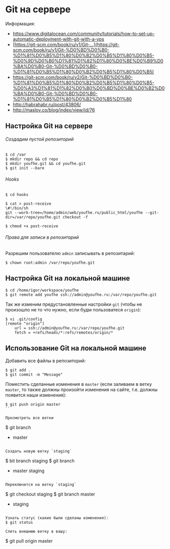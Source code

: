 # Git на сервере

Информация: 
* <https://www.digitalocean.com/community/tutorials/how-to-set-up-automatic-deployment-with-git-with-a-vps>
* [https://git-scm.com/book/ru/v1/Git-...](https://git-scm.com/book/ru/v1/Git-%D0%BD%D0%B0-%D1%81%D0%B5%D1%80%D0%B2%D0%B5%D1%80%D0%B5-%D0%9D%D0%B0%D1%81%D1%82%D1%80%D0%BE%D0%B9%D0%BA%D0%B0-Git-%D0%BD%D0%B0-%D1%81%D0%B5%D1%80%D0%B2%D0%B5%D1%80%D0%B5)
* https://git-scm.com/book/ru/v2/Git-%D0%BD%D0%B0-%D1%81%D0%B5%D1%80%D0%B2%D0%B5%D1%80%D0%B5-%D0%A3%D1%81%D1%82%D0%B0%D0%BD%D0%BE%D0%B2%D0%BA%D0%B0-Git-%D0%BD%D0%B0-%D1%81%D0%B5%D1%80%D0%B2%D0%B5%D1%80
* http://habrahabr.ru/post/43806/
* http://maslov.co/blog/index/view/id/76

## Настройка Git на сервере 

###### Создадим пустой репозиторий

```
$ cd /var
$ mkdir repo && cd repo
$ mkdir youfhe.git && cd youfhe.git
$ git init --bare
```


###### Hooks

```
$ cd hooks
```

```
$ cat > post-receive
\#!/bin/sh
git --work-tree=/home/admin/web/youfhe.ru/public_html/youfhe --git-dir=/var/repo/youfhe.git checkout -f
```

```
$ chmod +x post-receive
```

###### Права для записи в репозитарий

Разрешим пользователю `admin` записывать в репозитарий:

```
$ chown root:admin /var/repo/youfhe.git
```

## Настройка Git на локальной машине

```
$ cd /home/igor/workspace/youfhe
$ git remote add youfhe ssh://admin@youfhe.ru:/var/repo/youfhe.git
```

Так же изменим предустановленные настройки `git` (чтобы не произошло не то что нужно, если будм пользоватеся `origin`):

```
$ vi .git/config
[remote "origin"]
	url = ssh://admin@youfhe.ru:/var/repo/youfhe.git
	fetch = +refs/heads/*:refs/remotes/origin/*
```

## Использование Git на локальной машине

Добавить все файлы в репозиторий:

```
$ git add .
$ git commit -m "Message"
```

Поместить сделанные изменения в `master` (если заливаем в ветку `master`, то также должны произойти изменения на сайте, т.е. должны появится наши изменения):

```
$ git push origin master
``

Просмотреть все ветки

```
$ git branch
* master
```

Создать новую ветку `staging`

```
$ bit branch staging
$ git branch
* master
  staging
```

Переключится на ветку `staging`

```
$ git checkout staging
$ git branch
  master
* staging
```

Узнать статус (какие были сделаны изменения):
$ git status

Слить внешнюю ветку в вашу:
```
$ git pull origin master
```
